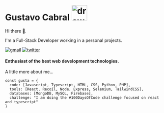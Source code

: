 # Gustavo Cabral <img src="https://camo.githubusercontent.com/fb070d9f71a64edbafed08519130d75e7e0a0a69665d50d94ad095157f702e59/68747470733a2f2f6d656469612e67697068792e636f6d2f6d656469612f6d47634e6a736657416a593541455a4e77362f67697068792e676966" alt="drawing" width="50"/>

Hi there 👋.

I'm a Full-Stack Developer working in a personal projects.

[![gmail](https://img.shields.io/badge/Gmail-D14836?style=for-the-badge&logo=gmail&logoColor=white)](mailto:imgustacabral@gmail.com) [![twitter](https://img.shields.io/badge/Twitter-%231DA1F2.svg?style=for-the-badge&logo=Twitter&logoColor=white)](https://twitter.com/imgustacabral)
#### Enthusiast of the best web development technologies.

 A little more about me...
```node
const gusta = {
  code: [Javascript, Typescript, HTML, CSS, Python, PHP],
  tools: [React, Recoil, Node, Express, Selenium, TailwindCSS],
  databases: [MongoDB, MySQL, Firebase],
  challenge: "I am doing the #100DaysOfCode challenge focused on react and typescript"
}
```
